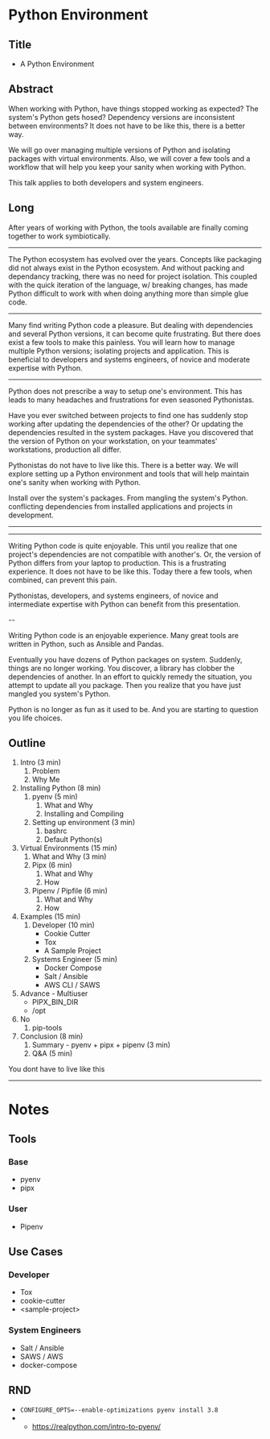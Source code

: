 # Python Environment

## Title
* A Python Environment 

## Abstract
When working with Python, have things stopped working as expected? The system's Python gets hosed? Dependency versions are inconsistent between environments? It does not have to be like this, there is a better way.

We will go over managing multiple versions of Python and isolating packages with virtual environments. Also, we will cover a few tools and a workflow that will help you keep your sanity when working with Python.

This talk applies to both developers and system engineers.

## Long
After years of working with Python, the tools available are finally coming together to work symbiotically.


---

The Python ecosystem has evolved over the years. Concepts like packaging did  not always exist in the Python ecosystem. And without packing and dependancy tracking, there was no need for project isolation. This coupled with the quick iteration of the language, w/ breaking changes, has made Python difficult to work with when doing anything more than simple glue code.

---
Many find writing Python code a pleasure. But dealing with dependencies and several Python versions, it can become quite frustrating. But there does exist a few tools to make this painless. You will learn how to manage multiple Python versions; isolating projects and application. This is beneficial to developers and systems engineers, of novice and moderate expertise with Python.


---

Python does not prescribe a way to setup one's environment. This has leads to many headaches and frustrations for even seasoned Pythonistas.

Have you ever switched between projects to find one has suddenly stop working after updating the dependencies of the other? Or updating the dependencies resulted in the system packages. Have you discovered that the version of Python on your workstation, on your teammates' workstations, production all differ.

Pythonistas do not have to live like this. There is a better way. We will explore setting up a Python environment and tools that will help maintain one's sanity when working with Python.

Install over the system's packages.
From mangling the system's Python. conflicting dependencies from installed applications and projects in development.

---
---

Writing Python code is quite enjoyable. This until you realize that one project's dependencies are not compatible with another's. Or, the version of Python differs from your laptop to production. This is a frustrating experience. It does not have to be like this. Today there a few tools, when combined, can prevent this pain.

Pythonistas, developers, and systems engineers, of novice and intermediate expertise with Python can benefit from this presentation.

--

Writing Python code is an enjoyable experience. Many great tools are written in Python, such as Ansible and Pandas.

Eventually you have dozens of Python packages on system. Suddenly, things are no longer working. You discover, a library has clobber the dependencies of another. In an effort to quickly remedy the situation, you attempt to update all you package. Then you realize that you have just mangled you system's Python.

Python is no longer as fun as it used to be. And you are starting to question you life choices. 



## Outline

1. Intro (3 min)
	1. Problem
	2. Why Me
2. Installing Python (8 min)
	1. pyenv (5 min)
		1. What and Why
		2. Installing and Compiling
	2. Setting up environment (3 min)
		1. bashrc
		1. Default Python(s)
3. Virtual Environments (15 min)
	1. What and Why (3 min)
	2. Pipx (6 min)
		1. What and Why
		2. How
	3. Pipenv / Pipfile (6 min)
		1. What and Why
		2. How
4. Examples (15 min)
	1. Developer (10 min)
		* Cookie Cutter
		* Tox
		* A Sample Project
	2. Systems Engineer (5 min)
		* Docker Compose
		* Salt / Ansible
		* AWS CLI / SAWS
5. Advance - Multiuser
	* PIPX_BIN_DIR
	* /opt
6. No
	1. pip-tools
7. Conclusion (8 min)
	1. Summary - pyenv + pipx + pipenv (3 min)
	2. Q&A (5 min)

You dont have to live like this


---
# Notes

## Tools
### Base
* pyenv
* pipx
### User
* Pipenv

## Use Cases
### Developer
* Tox
* cookie-cutter
* \<sample-project>
### System Engineers
* Salt / Ansible
* SAWS / AWS
* docker-compose

## RND
* ```CONFIGURE_OPTS=--enable-optimizations pyenv install 3.8```
* * https://realpython.com/intro-to-pyenv/
<!--stackedit_data:
eyJoaXN0b3J5IjpbLTE0NjAwMzg5MjEsMTE3NjcxMTEwMywtOT
A3Mjg5MDY4LC0xOTU3ODE2ODc3LDc0NzQ3MzQ4MiwtMTI0NzY3
NzcxNiwtNDI0ODAxMDIyLC0yNzk2MzAxNDksMTgzNjIyMjY4NC
wtMTYwMDE5MTU0LDM2ODUxNzg5MywtMzM2NDQzNDg2LC0zMjM3
MjU4MjUsMTI2ODUwNjE5OCw4NDM4NTI2OTYsNjk3Mjk4MzExXX
0=
-->